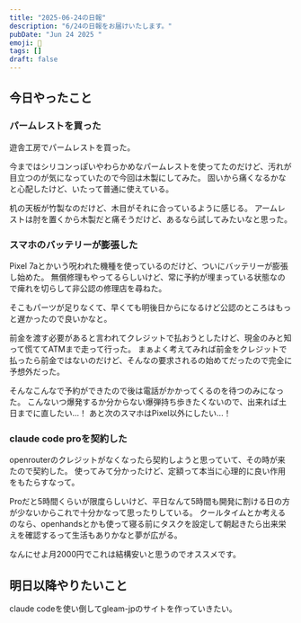```yaml
---
title: "2025-06-24の日報"
description: "6/24の日報をお届けいたします。"
pubDate: "Jun 24 2025 "
emoji: 🦊
tags: []
draft: false
---
```


## 今日やったこと

### パームレストを買った

遊舎工房でパームレストを買った。

今まではシリコンっぽいやわらかめなパームレストを使ってたのだけど、汚れが目立つのが気になっていたので今回は木製にしてみた。
固いから痛くなるかなと心配したけど、いたって普通に使えている。

机の天板が竹製なのだけど、木目がそれに合っているように感じる。
アームレストは肘を置くから木製だと痛そうだけど、あるなら試してみたいなと思った。

### スマホのバッテリーが膨張した

Pixel
7aとかいう呪われた機種を使っているのだけど、ついにバッテリーが膨張し始めた。
無償修理もやってるらしいけど、常に予約が埋まっている状態なので痺れを切らして非公認の修理店を尋ねた。

そこもパーツが足りなくて、早くても明後日からになるけど公認のところはもっと遅かったので良いかなと。

前金を渡す必要があると言われてクレジットで払おうとしたけど、現金のみと知って慌ててATMまで走って行った。
まぁよく考えてみれば前金をクレジットで払ったら前金ではないのだけど、そんなの要求されるの始めてだったので完全に予想外だった。

そんなこんなで予約ができたので後は電話がかかってくるのを待つのみになった。
こんないつ爆発するか分からない爆弾持ち歩きたくないので、出来れば土日までに直したい...！
あと次のスマホはPixel以外にしたい...！

### claude code proを契約した

openrouterのクレジットがなくなったら契約しようと思っていて、その時が来たので契約した。
使ってみて分かったけど、定額って本当に心理的に良い作用をもたらすなって。

Proだと5時間くらいが限度らしいけど、平日なんて5時間も開発に割ける日の方が少ないからこれで十分かなって思ったりしている。
クールタイムとか考えるのなら、openhandsとかも使って寝る前にタスクを設定して朝起きたら出来栄えを確認するって生活もありかなと夢が広がる。

なんにせよ月2000円でこれは結構安いと思うのでオススメです。

## 明日以降やりたいこと

claude codeを使い倒してgleam-jpのサイトを作っていきたい。
